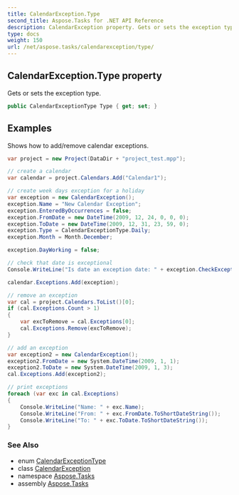 ```yaml
---
title: CalendarException.Type
second_title: Aspose.Tasks for .NET API Reference
description: CalendarException property. Gets or sets the exception type
type: docs
weight: 150
url: /net/aspose.tasks/calendarexception/type/
---
```

## CalendarException.Type property

Gets or sets the exception type.

```csharp
public CalendarExceptionType Type { get; set; }
```

## Examples

Shows how to add/remove calendar exceptions.

```csharp
var project = new Project(DataDir + "project_test.mpp");

// create a calendar
var calendar = project.Calendars.Add("Calendar1");

// create week days exception for a holiday
var exception = new CalendarException();
exception.Name = "New Calendar Exception";
exception.EnteredByOccurrences = false;
exception.FromDate = new DateTime(2009, 12, 24, 0, 0, 0);
exception.ToDate = new DateTime(2009, 12, 31, 23, 59, 0);
exception.Type = CalendarExceptionType.Daily;
exception.Month = Month.December;

exception.DayWorking = false;

// check that date is exceptional
Console.WriteLine("Is date an exception date: " + exception.CheckException(new DateTime(2009, 12, 26, 8, 0, 0)));

calendar.Exceptions.Add(exception);

// remove an exception
var cal = project.Calendars.ToList()[0];
if (cal.Exceptions.Count > 1)
{
    var excToRemove = cal.Exceptions[0];
    cal.Exceptions.Remove(excToRemove);
}

// add an exception
var exception2 = new CalendarException();
exception2.FromDate = new System.DateTime(2009, 1, 1);
exception2.ToDate = new System.DateTime(2009, 1, 3);
cal.Exceptions.Add(exception2);

// print exceptions
foreach (var exc in cal.Exceptions)
{
    Console.WriteLine("Name: " + exc.Name);
    Console.WriteLine("From: " + exc.FromDate.ToShortDateString());
    Console.WriteLine("To: " + exc.ToDate.ToShortDateString());
}
```

### See Also

* enum [CalendarExceptionType](../../calendarexceptiontype/)
* class [CalendarException](../)
* namespace [Aspose.Tasks](../../calendarexception/)
* assembly [Aspose.Tasks](../../../)


